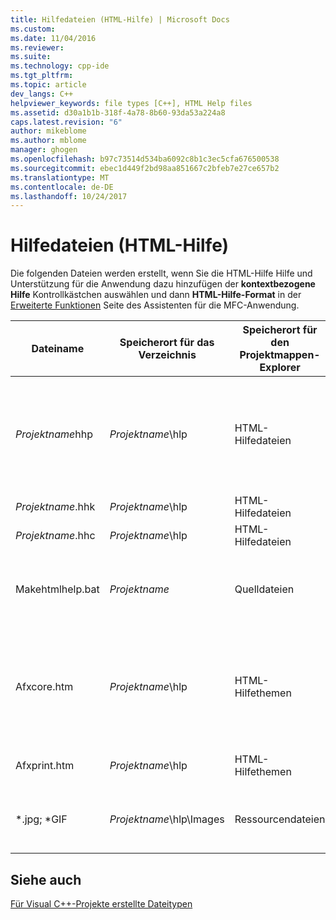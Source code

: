 ```yaml
---
title: Hilfedateien (HTML-Hilfe) | Microsoft Docs
ms.custom: 
ms.date: 11/04/2016
ms.reviewer: 
ms.suite: 
ms.technology: cpp-ide
ms.tgt_pltfrm: 
ms.topic: article
dev_langs: C++
helpviewer_keywords: file types [C++], HTML Help files
ms.assetid: d30a1b1b-318f-4a78-8b60-93da53a224a8
caps.latest.revision: "6"
author: mikeblome
ms.author: mblome
manager: ghogen
ms.openlocfilehash: b97c73514d534ba6092c8b1c3ec5cfa676500538
ms.sourcegitcommit: ebec1d449f2bd98aa851667c2bfeb7e27ce657b2
ms.translationtype: MT
ms.contentlocale: de-DE
ms.lasthandoff: 10/24/2017
---
```

# <a name="help-files-html-help"></a>Hilfedateien (HTML-Hilfe)
Die folgenden Dateien werden erstellt, wenn Sie die HTML-Hilfe Hilfe und Unterstützung für die Anwendung dazu hinzufügen der **kontextbezogene Hilfe** Kontrollkästchen auswählen und dann **HTML-Hilfe-Format** in der [Erweiterte Funktionen](../mfc/reference/advanced-features-mfc-application-wizard.md) Seite des Assistenten für die MFC-Anwendung.  
  
|Dateiname|Speicherort für das Verzeichnis|Speicherort für den Projektmappen-Explorer|Beschreibung|  
|---------------|------------------------|--------------------------------|-----------------|  
|*Projektname*hhp|*Projektname*\hlp|HTML-Hilfedateien|Die Hilfe-Projektdatei. Es enthält die Daten, die erforderlich sind, um die Hilfedateien in ein HxS-Datei oder eine CHM-Datei zu kompilieren.|  
|*Projektname*.hhk|*Projektname*\hlp|HTML-Hilfedateien|Enthält einen Index der Hilfethemen.|  
|*Projektname*.hhc|*Projektname*\hlp|HTML-Hilfedateien|Der Inhalt des Hilfeprojekts.|  
|Makehtmlhelp.bat|*Projektname*|Quelldateien|Vom System verwendet, um das Help-Projekt zu erstellen, wenn das Projekt kompiliert wird.|  
|Afxcore.htm|*Projektname*\hlp|HTML-Hilfethemen|Enthält die Standardhilfethemen für MFC-Standardbefehle und Bildschirmobjekte. Fügen Sie dieser Datei eigene Hilfethemen hinzu.|  
|Afxprint.htm|*Projektname*\hlp|HTML-Hilfethemen|Enthält die Hilfethemen für die Druckbefehle.|  
|*.jpg; \*GIF|*Projektname*\hlp\Images|Ressourcendateien|Enthalten Sie Bilder für die verschiedenen generierten Datei Hilfethemen.|  
  
## <a name="see-also"></a>Siehe auch  
 [Für Visual C++-Projekte erstellte Dateitypen](../ide/file-types-created-for-visual-cpp-projects.md)
